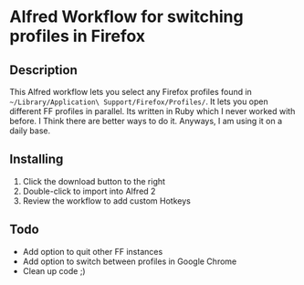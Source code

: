 # Alfred Workflow for switching profiles in Firefox

## Description
This Alfred workflow lets you select any Firefox profiles found in `~/Library/Application\ Support/Firefox/Profiles/`. It lets you open different FF profiles in parallel. Its written in Ruby which I never worked with before. I Think there are better ways to do it. Anyways, I am using it on a daily base.

## Installing
1. Click the download button to the right
2. Double-click to import into Alfred 2
3. Review the workflow to add custom Hotkeys

## Todo
* Add option to quit other FF instances
* Add option to switch between profiles in Google Chrome
* Clean up code ;)